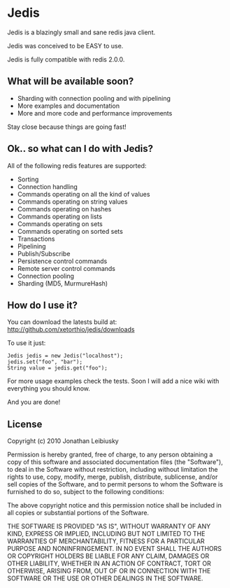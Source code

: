 # Jedis

Jedis is a blazingly small and sane redis java client.

Jedis was conceived to be EASY to use.

Jedis is fully compatible with redis 2.0.0.

## What will be available soon?
- Sharding with connection pooling and with pipelining
- More examples and documentation
- More and more code and performance improvements

Stay close because things are going fast!

## Ok.. so what can I do with Jedis?
All of the following redis features are supported:

- Sorting
- Connection handling
- Commands operating on all the kind of values
- Commands operating on string values
- Commands operating on hashes
- Commands operating on lists
- Commands operating on sets
- Commands operating on sorted sets
- Transactions
- Pipelining
- Publish/Subscribe
- Persistence control commands
- Remote server control commands
- Connection pooling
- Sharding (MD5, MurmureHash)

## How do I use it?

You can download the latests build at: 
    http://github.com/xetorthio/jedis/downloads

To use it just:
    
    Jedis jedis = new Jedis("localhost");
    jedis.set("foo", "bar");
    String value = jedis.get("foo");

For more usage examples check the tests. Soon I will add a nice wiki with everything you should know.

And you are done!

License
-------

Copyright (c) 2010 Jonathan Leibiusky

Permission is hereby granted, free of charge, to any person
obtaining a copy of this software and associated documentation
files (the "Software"), to deal in the Software without
restriction, including without limitation the rights to use,
copy, modify, merge, publish, distribute, sublicense, and/or sell
copies of the Software, and to permit persons to whom the
Software is furnished to do so, subject to the following
conditions:

The above copyright notice and this permission notice shall be
included in all copies or substantial portions of the Software.

THE SOFTWARE IS PROVIDED "AS IS", WITHOUT WARRANTY OF ANY KIND,
EXPRESS OR IMPLIED, INCLUDING BUT NOT LIMITED TO THE WARRANTIES
OF MERCHANTABILITY, FITNESS FOR A PARTICULAR PURPOSE AND
NONINFRINGEMENT. IN NO EVENT SHALL THE AUTHORS OR COPYRIGHT
HOLDERS BE LIABLE FOR ANY CLAIM, DAMAGES OR OTHER LIABILITY,
WHETHER IN AN ACTION OF CONTRACT, TORT OR OTHERWISE, ARISING
FROM, OUT OF OR IN CONNECTION WITH THE SOFTWARE OR THE USE OR
OTHER DEALINGS IN THE SOFTWARE.

